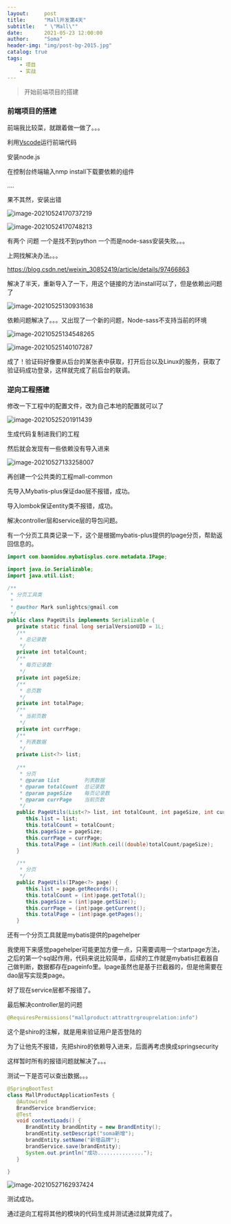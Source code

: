 ```yaml
---
layout:     post
title:      "Mall开发第4天"
subtitle:   " \"Mall\""
date:       2021-05-23 12:00:00
author:     "Soma"
header-img: "img/post-bg-2015.jpg"
catalog: true
tags:
    - 项目
    - 实战
---
```


> 开始前端项目的搭建

### 前端项目的搭建

前端我比较菜，就跟着做一做了。。。

利用[Vscode](https://code.visualstudio.com/docs/?dv=win)运行前端代码

安装node.js

在控制台终端输入<dode>nmp install</code>下载要依赖的组件

....

果不其然，安装出错

![image-20210524170737219](C:\Users\Soma\AppData\Roaming\Typora\typora-user-images\image-20210524170737219.png)

![image-20210524170748213](C:\Users\Soma\AppData\Roaming\Typora\typora-user-images\image-20210524170748213.png)

有两个 问题 一个是找不到python 一个而是node-sass安装失败。。。

上网找解决办法。。。

https://blog.csdn.net/weixin_30852419/article/details/97466863

解决了半天，重新导入了一下，用这个链接的方法install可以了，但是依赖出问题了

![image-20210525130931638](C:\Users\Soma\AppData\Roaming\Typora\typora-user-images\image-20210525130931638.png)

依赖问题解决了。。。又出现了一个新的问题，Node-sass不支持当前的环境

![image-20210525134548265](C:\Users\Soma\AppData\Roaming\Typora\typora-user-images\image-20210525134548265.png)

![image-20210525140107287](C:\Users\Soma\AppData\Roaming\Typora\typora-user-images\image-20210525140107287.png)

成了！验证码好像要从后台的某张表中获取，打开后台以及Linux的服务，获取了验证码成功登录，这样就完成了前后台的联调。

### 逆向工程搭建

修改一下工程中的配置文件，改为自己本地的配置就可以了

![image-20210525201911439](C:\Users\Soma\AppData\Roaming\Typora\typora-user-images\image-20210525201911439.png)

生成代码复制进我们的工程

然后就会发现有一些依赖没有导入进来

![image-20210527133258007](C:\Users\Soma\AppData\Roaming\Typora\typora-user-images\image-20210527133258007.png)

再创建一个公共类的工程mall-common

先导入Mybatis-plus保证dao层不报错，成功。

导入lombok保证entity类不报错，成功。

解决controller层和service层的导包问题。

有一个分页工具类记录一下，这个是根据mybatis-plus提供的Ipage分页，帮助返回信息的。

```java
import com.baomidou.mybatisplus.core.metadata.IPage;

import java.io.Serializable;
import java.util.List;

/**
 * 分页工具类
 *
 * @author Mark sunlightcs@gmail.com
 */
public class PageUtils implements Serializable {
   private static final long serialVersionUID = 1L;
   /**
    * 总记录数
    */
   private int totalCount;
   /**
    * 每页记录数
    */
   private int pageSize;
   /**
    * 总页数
    */
   private int totalPage;
   /**
    * 当前页数
    */
   private int currPage;
   /**
    * 列表数据
    */
   private List<?> list;
   
   /**
    * 分页
    * @param list        列表数据
    * @param totalCount  总记录数
    * @param pageSize    每页记录数
    * @param currPage    当前页数
    */
   public PageUtils(List<?> list, int totalCount, int pageSize, int currPage) {
      this.list = list;
      this.totalCount = totalCount;
      this.pageSize = pageSize;
      this.currPage = currPage;
      this.totalPage = (int)Math.ceil((double)totalCount/pageSize);
   }

   /**
    * 分页
    */
   public PageUtils(IPage<?> page) {
      this.list = page.getRecords();
      this.totalCount = (int)page.getTotal();
      this.pageSize = (int)page.getSize();
      this.currPage = (int)page.getCurrent();
      this.totalPage = (int)page.getPages();
   }
```

还有一个分页工具就是mybatis提供的pagehelper

我使用下来感觉pagehelper可能更加方便一点，只需要调用一个startpage方法，之后的第一个sql起作用，代码来说比较简单，后续的工作就是mybatis拦截器自己做判断，数据都存在pageinfo里。Ipage虽然也是基于拦截器的，但是他需要在dao层写实现类page。

好了现在service层都不报错了。

最后解决controller层的问题

```java
@RequiresPermissions("mallproduct:attrattrgrouprelation:info")
```

这个是shiro的注解，就是用来验证用户是否登陆的

为了让他先不报错，先把shiro的依赖导入进来，后面再考虑换成springsecurity

这样暂时所有的报错问题就解决了。。。

测试一下是否可以查出数据。。。

```java
@SpringBootTest
class MallProductApplicationTests {
   @Autowired
   BrandService brandService;
   @Test
   void contextLoads() {
      BrandEntity brandEntity = new BrandEntity();
      brandEntity.setDescript("soma新增");
      brandEntity.setName("新增品牌");
      brandService.save(brandEntity);
      System.out.println("成功...............");
   }

}
```

![image-20210527162937424](C:\Users\Soma\AppData\Roaming\Typora\typora-user-images\image-20210527162937424.png)

测试成功。

通过逆向工程将其他的模块的代码生成并测试通过就算完成了。

